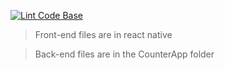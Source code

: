 [![Lint Code Base](https://github.com/erictelkkala/Iterate-vehicles/actions/workflows/super-linter.yml/badge.svg?branch=main)](https://github.com/erictelkkala/Iterate-vehicles/actions/workflows/super-linter.yml)

> Front-end files are in react native

> Back-end files are in the CounterApp folder
